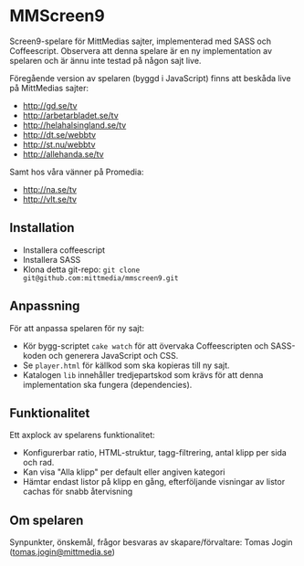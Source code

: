 MMScreen9
=========

Screen9-spelare för MittMedias sajter, implementerad med SASS och Coffeescript. Observera att denna spelare är en ny implementation av spelaren och är ännu inte testad på någon sajt live.

Föregående version av spelaren (byggd i JavaScript) finns att beskåda live på MittMedias sajter:

* http://gd.se/tv
* http://arbetarbladet.se/tv
* http://helahalsingland.se/tv
* http://dt.se/webbtv
* http://st.nu/webbtv
* http://allehanda.se/tv

Samt hos våra vänner på Promedia:

* http://na.se/tv
* http://vlt.se/tv


Installation
------------

* Installera coffeescript
* Installera SASS
* Klona detta git-repo: `git clone git@github.com:mittmedia/mmscreen9.git`

Anpassning
----------

För att anpassa spelaren för ny sajt:

* Kör bygg-scriptet `cake watch` för att övervaka Coffeescripten och SASS-koden och generera JavaScript och CSS.
* Se `player.html` för källkod som ska kopieras till ny sajt.
* Katalogen `lib` innehåller tredjepartskod som krävs för att denna implementation ska fungera (dependencies).

Funktionalitet
--------------

Ett axplock av spelarens funktionalitet:

* Konfigurerbar ratio, HTML-struktur, tagg-filtrering, antal klipp per sida och rad.
* Kan visa "Alla klipp" per default eller angiven kategori
* Hämtar endast listor på klipp en gång, efterföljande visningar av listor cachas för snabb återvisning 

Om spelaren
-----------

Synpunkter, önskemål, frågor besvaras av skapare/förvaltare: Tomas Jogin (tomas.jogin@mittmedia.se)

